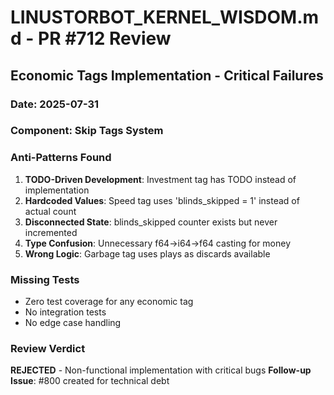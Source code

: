 # LINUSTORBOT_KERNEL_WISDOM.md - PR #712 Review

## Economic Tags Implementation - Critical Failures

### Date: 2025-07-31
### Component: Skip Tags System

### Anti-Patterns Found
1. **TODO-Driven Development**: Investment tag has TODO instead of implementation
2. **Hardcoded Values**: Speed tag uses 'blinds_skipped = 1' instead of actual count
3. **Disconnected State**: blinds_skipped counter exists but never incremented
4. **Type Confusion**: Unnecessary f64->i64->f64 casting for money
5. **Wrong Logic**: Garbage tag uses plays as discards available

### Missing Tests
- Zero test coverage for any economic tag
- No integration tests
- No edge case handling

### Review Verdict
**REJECTED** - Non-functional implementation with critical bugs
**Follow-up Issue**: #800 created for technical debt

